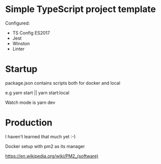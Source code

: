 # Simple TypeScript project template

Configured:

- TS Config ES2017
- Jest
- Winston
- Linter


# Startup

package.json contains scripts both for docker and local

e.g yarn start || yarn start:local

Watch mode is yarn dev

# Production

I haven't learned that much yet :-) 

Docker setup with pm2 as its manager

https://en.wikipedia.org/wiki/PM2_(software)